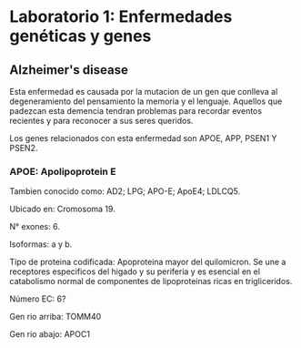 # Laboratorio 1: Enfermedades genéticas y genes

## Alzheimer's disease 

Esta enfermedad es causada por la mutacion de un gen que conlleva al degeneramiento del pensamiento la memoria y el lenguaje. 
Aquellos que padezcan esta demencia tendran problemas para recordar eventos recientes y para reconocer a sus seres queridos. 

Los genes relacionados con esta enfermedad son APOE, APP, PSEN1 Y PSEN2.



### APOE: Apolipoprotein E

Tambien conocido como: AD2; LPG; APO-E; ApoE4; LDLCQ5.

Ubicado en: Cromosoma 19.

N° exones: 6.

Isoformas: a y b.

Tipo de proteina codificada: Apoproteina mayor del quilomicron. Se une a receptores especificos del higado y su periferia y es esencial en el catabolismo normal de componentes de lipoproteinas ricas en trigliceridos.

Número EC: 6?

Gen rio arriba: TOMM40

Gen rio abajo: APOC1

